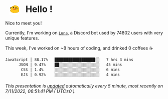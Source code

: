 <h1>   <img src="./spoinky.gif" style="vertical-align:middle;" width="30px">   Hello ! </h1>

Nice to meet you!

Currently, I'm working on <a href='https://github.com/Asgarrrr/Luna'>`Luna`</a>, a Discord bot used by 74802 users with very unique features.

This week, I've worked on ~8 hours of coding, and drinked 0 coffees ☕

```
JavaScript │ 88.17%   ██████████████████░░   7 hrs 3 mins
      JSON │ 9.47%    ██░░░░░░░░░░░░░░░░░░   45 mins
       CSS │ 1.4%     ░░░░░░░░░░░░░░░░░░░░   6 mins
       EJS │ 0.92%    ░░░░░░░░░░░░░░░░░░░░   4 mins
```

###### This presentation is [updated](https://github.com/Asgarrrr) automatically every 5 minute, most recently on 7/11/2022, 06:51:41 PM ( UTC±0 ).